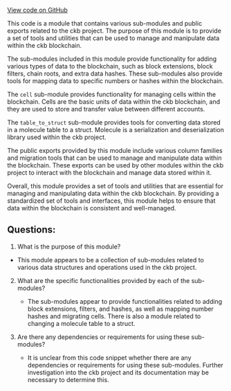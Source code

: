 [View code on GitHub](https://github.com/nervosnetwork/ckb/blob/develop/util/launcher/src/migrations/mod.rs)

This code is a module that contains various sub-modules and public exports related to the ckb project. The purpose of this module is to provide a set of tools and utilities that can be used to manage and manipulate data within the ckb blockchain.

The sub-modules included in this module provide functionality for adding various types of data to the blockchain, such as block extensions, block filters, chain roots, and extra data hashes. These sub-modules also provide tools for mapping data to specific numbers or hashes within the blockchain.

The `cell` sub-module provides functionality for managing cells within the blockchain. Cells are the basic units of data within the ckb blockchain, and they are used to store and transfer value between different accounts.

The `table_to_struct` sub-module provides tools for converting data stored in a molecule table to a struct. Molecule is a serialization and deserialization library used within the ckb project.

The public exports provided by this module include various column families and migration tools that can be used to manage and manipulate data within the blockchain. These exports can be used by other modules within the ckb project to interact with the blockchain and manage data stored within it.

Overall, this module provides a set of tools and utilities that are essential for managing and manipulating data within the ckb blockchain. By providing a standardized set of tools and interfaces, this module helps to ensure that data within the blockchain is consistent and well-managed.
## Questions:
 1. What is the purpose of this module?
   - This module appears to be a collection of sub-modules related to various data structures and operations used in the ckb project.

2. What are the specific functionalities provided by each of the sub-modules?
   - The sub-modules appear to provide functionalities related to adding block extensions, filters, and hashes, as well as mapping number hashes and migrating cells. There is also a module related to changing a molecule table to a struct.

3. Are there any dependencies or requirements for using these sub-modules?
   - It is unclear from this code snippet whether there are any dependencies or requirements for using these sub-modules. Further investigation into the ckb project and its documentation may be necessary to determine this.
